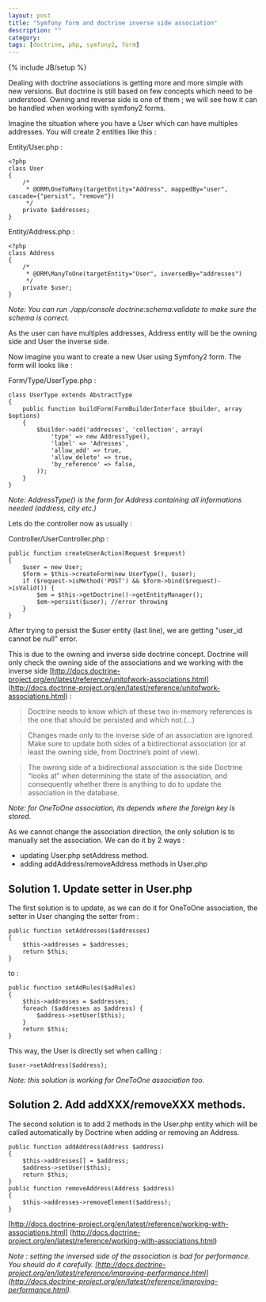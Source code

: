 ```yaml
---
layout: post
title: "Symfony form and doctrine inverse side association"
description: ""
category: 
tags: [doctrine, php, symfony2, form]
---
```

{% include JB/setup %}

Dealing with doctrine associations is getting more and more simple with new
versions. But doctrine is still based on few concepts which need to be understood.
Owning and reverse side is one of them ; we will see how it can be handled when
working with symfony2 forms.

Imagine the situation where you have a User which can have multiples addresses.
You will create 2 entities like this : 

Entity/User.php :
```
<?php
class User
{
    /*
     * @ORM\OneToMany(targetEntity="Address", mappedBy="user", cascade={"persist", "remove"})
     */
    private $addresses;
}
```

Entity/Address.php :
```
<?php
class Address
{
    /* 
     * @ORM\ManyToOne(targetEntity="User", inversedBy="addresses")
     */
    private $user;
}
```
_Note: You can run ./app/console doctrine:schema:validate to make sure the schema is
correct._         
    
As the user can have multiples addresses, Address entity will be the owning side and
User the inverse side.

Now imagine you want to create a new User using Symfony2 form. The form will
looks like : 

Form/Type/UserType.php : 
```
class UserType extends AbstractType
{
    public function buildForm(FormBuilderInterface $builder, array $options)
    {
        $builder->add('addresses', 'collection', array(
            'type' => new AddressType(),
            'label' => 'Adresses',
            'allow_add' => true,
            'allow_delete' => true,
            'by_reference' => false,
        ));
    }
}
```
_Note: AddressType() is the form for Address containing all informations needed
(address, city etc.)_


Lets do the controller now as usually : 

Controller/UserController.php :
```
public function createUserAction(Request $request)
{
    $user = new User;
    $form = $this->createForm(new UserType(), $user);
    if ($request->isMethod('POST') && $form->bind($request)->isValid()) {
        $em = $this->getDoctrine()->getEntityManager();
        $em->persist($user); //error throwing
    }
}
```

After trying to persist the $user entity (last line), we are getting "user_id cannot be
null" error.

This is due to the owning and inverse side doctrine concept. Doctrine will only
check the owning side of the associations and we working with the inverse side 
[http://docs.doctrine-project.org/en/latest/reference/unitofwork-associations.html] (http://docs.doctrine-project.org/en/latest/reference/unitofwork-associations.html)
:
> Doctrine needs to know which of these two in-memory references is the one that
> should be persisted and which not.(...)

> Changes made only to the inverse side of an association are ignored. 
> Make sure to update both sides of a bidirectional association 
> (or at least the owning side, from Doctrine’s point of view).

> The owning side of a bidirectional association is the side Doctrine “looks at”
> when determining the state of the association, and consequently whether there is
> anything to do to update the association in the database.


_Note: for OneToOne association, its depends where the foreign key is stored._

As we cannot change the association direction, the only solution is to manually set 
the association. We can do it by 2 ways : 
+ updating User.php setAddress method.
+ adding addAddress/removeAddress methods in User.php

## Solution 1. Update setter in User.php
The first solution is to update, as we can do it for OneToOne association, the setter
 in User changing the setter from :

```
public function setAddresses($addresses) 
{
    $this->addresses = $addresses;
    return $this;
}
```
to :
```
public function setAdRules($adRules) 
{
    $this->addresses = $addresses;
    foreach ($addresses as $address) {
        $address->setUser($this);
    }
    return $this;
}
```

This way, the User is directly set when calling :
```
$user->setAddress($address);
```

_Note: this solution is working for OneToOne association too._

## Solution 2. Add addXXX/removeXXX methods.
The second solution is to add 2 methods in the User.php entity which will be called
automatically by Doctrine when adding or removing an Address.
```
public function addAddress(Address $address)
{
    $this->addresses[] = $address;
    $address->setUser($this);
    return $this;
}
public function removeAddress(Address $address)
{
    $this->addresses->removeElement($address);
}
```
[http://docs.doctrine-project.org/en/latest/reference/working-with-associations.html] (http://docs.doctrine-project.org/en/latest/reference/working-with-associations.html)

_Note : setting the inversed side of the association is bad for performance. 
You should do it carefully.
[http://docs.doctrine-project.org/en/latest/reference/improving-performance.html] (http://docs.doctrine-project.org/en/latest/reference/improving-performance.html)._

